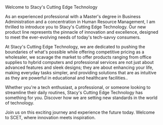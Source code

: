 Welcome to Stacy's Cutting Edge Technology

As an experienced professional with a Master's degree in Business Administration and a concentration in Human Resource Management, I am thrilled to introduce you to Stacy's Cutting Edge Technology. Our new product line represents the pinnacle of innovation and excellence, designed to meet the ever-evolving needs of today's tech-savvy consumers.

At Stacy's Cutting Edge Technology, we are dedicated to pushing the boundaries of what's possible while offering competitive pricing as a wholesaler, we scavage the market to offer products ranging from office supplies to hybrid computers and professional services are not just about advanced features and sleek designs; they are about enhancing your life, making everyday tasks simpler, and providing solutions that are as intuitive as they are powerful in educational and healthcare facilities..

Whether you're a tech enthusiast, a professional, or someone looking to streamline their daily routines, Stacy's Cutting Edge Technology has something for you. Discover how we are setting new standards in the world of technology.

Join us on this exciting journey and experience the future today. Welcome to SCET, where innovation meets inspiration.
